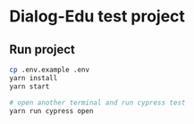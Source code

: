 # Dialog-Edu test project

## Run project

```bash
cp .env.example .env
yarn install
yarn start

# open another terminal and run cypress test
yarn run cypress open
```
